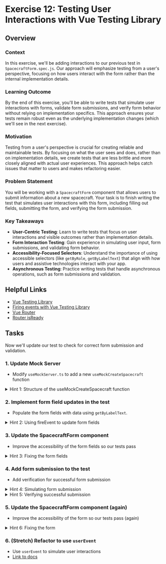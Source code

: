 # Exercise 12: Testing User Interactions with Vue Testing Library

## Overview

### **Context**

In this exercise, we'll be adding interactions to our previous test in `SpacecraftForm.spec.js`. Our approach will emphasize testing from a user's perspective, focusing on how users interact with the form rather than the internal implementation details.

### **Learning Outcome**

By the end of this exercise, you'll be able to write tests that simulate user interactions with forms, validate form submissions, and verify form behavior without relying on implementation specifics. This approach ensures your tests remain robust even as the underlying implementation changes (which we'll see in the next exercise).

### **Motivation**

Testing from a user's perspective is crucial for creating reliable and maintainable tests. By focusing on what the user sees and does, rather than on implementation details, we create tests that are less brittle and more closely aligned with actual user experiences. This approach helps catch issues that matter to users and makes refactoring easier.

### **Problem Statement**

You will be working with a `SpacecraftForm` component that allows users to submit information about a new spacecraft. Your task is to finish writing the test that simulates user interactions with this form, including filling out fields, submitting the form, and verifying the form submission.

### **Key Takeaways**

- **User-Centric Testing**: Learn to write tests that focus on user interactions and visible outcomes rather than implementation details.
- **Form Interaction Testing**: Gain experience in simulating user input, form submissions, and validating form behavior.
- **Accessibility-Focused Selectors**: Understand the importance of using accessible selectors (like `getByRole`, `getByLabelText`) that align with how users and assistive technologies interact with your app.
- **Asynchronous Testing**: Practice writing tests that handle asynchronous operations, such as form submissions and validation.

## Helpful Links

- [Vue Testing Library](https://testing-library.com/docs/vue-testing-library/intro/)
- [Firing events with Vue Testing Library](https://testing-library.com/docs/dom-testing-library/api-events)
- [Vue Router](https://router.vuejs.org/)
- [Router isReady](https://router.vuejs.org/api/interfaces/Router.html#isReady)

## Tasks

Now we'll update our test to check for correct form submission and validation.

### 1. Update Mock Server

- Modify `useMockServer.ts` to add a new `useMockCreateSpacecraft` function

<details>
  <summary>Hint 1: Structure of the useMockCreateSpacecraft function</summary>

```typescript
export const useMockCreateSpacecraft = () => {
  server.use(
    rest.post('/api/spacecraft', (req, res, ctx) => {
      // Handle the POST request here
    })
  );
};
```

This function should use MSW to mock a POST request for creating a new spacecraft.

</details>

### 2. Implement form field updates in the test

- Populate the form fields with data using `getByLabelText`.

<details>
  <summary>Hint 2: Using fireEvent to update form fields</summary>

```javascript
await fireEvent.update(
  getByLabelText('Name'),
  'New Spacecraft'
);
```

- Use `fireEvent.update()` to simulate user input in form fields.
- The `getByLabelText()` function helps locate form inputs by their associated label text.
</details>

### 3. Update the SpacecraftForm component

- Improve the accessibility of the form fields so our tests pass

<details>
  <summary>Hint 3: Fixing the form fields</summary>

```html
<label for="spacecraft-name">Name</label>
<input
  id="spacecraft-name"
  v-model="form.name"
  type="text"
/>
```

- Ensure each input has a corresponding label with a matching `for` attribute.
- The `id` of the input should match the `for` attribute of the label.
</details>

### 4. Add form submission to the test

- Add verification for successful form submission

<details>
  <summary>Hint 4: Simulating form submission</summary>

```javascript
await fireEvent.submit(getByRole('form'));
```

Use `fireEvent.submit()` to simulate the form submission event.

</details>

<details>
  <summary>Hint 5: Verifying successful submission</summary>

```javascript
const newSpacecraft = await findByText('New Spacecraft');
expect(newSpacecraft).toBeDefined();
```

- After submission, check if the new spacecraft name appears in the updated list.
- Use `findByText()` to locate the element containing the new spacecraft name.
</details>

### 5. Update the SpacecraftForm component (again)

- Improve the accessibility of the form so our tests pass (again)

<details>
  <summary>Hint 6: Fixing the form</summary>

```html
<form
  @submit.prevent="handleSubmit"
  aria-label="Spacecraft Form"
>
  <!-- form contents -->
</form>
```

Add an `aria-label` attribute to the form element so that screen readers can identify the purpose of the form.

</details>

### 6. (Stretch) Refactor to use `userEvent`

- Use `userEvent` to simulate user interactions
- [Link to docs](https://testing-library.com/docs/user-event/intro/)

